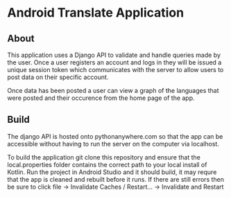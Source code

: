 # Android Translate Application


## About

This application uses a Django API to validate and handle queries made by the user. Once a user registers an account and logs in they will be issued a unique session
token which communicates with the server to allow users to post data on their specific account.

Once data has been posted a user can view a graph of the languages that were posted and their occurence from the home page of the app. 


## Build

The django API is hosted onto pythonanywhere.com so that the app can be accessible without having to run the server on the computer via localhost.

To build the application git clone this repository and ensure that the local.properties folder contains the correct path to your local install of Kotlin.
Run the project in Android Studio and it should build, it may requre that the app is cleaned and rebuilt before it runs.
If there are still errors then be sure to click file -> Invalidate Caches / Restart... -> Invalidate and Restart 